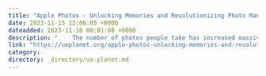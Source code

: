 ```yaml
---
title: "Apple Photos - Unlocking Memories and Revolutionizing Photo Management (Part 1/2)"
date: 2023-11-15 12:06:05 +0000
dateadded: 2023-11-16 00:01:08 +0000
description: "    The number of photos people take has increased massively. This study focuses on researching user behaviours with Apple Photos  Continue reading on UX Planet »  "
link: "https://uxplanet.org/apple-photos-unlocking-memories-and-revolutionizing-photo-management-part-1-2-08341aa7790a?source=rss----819cc2aaeee0---4"
category:
directory: _directory/ux-planet.md
---
```

